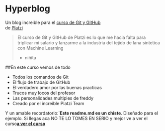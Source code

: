 # Hyperblog
Un blog increible para el  [curso de Git y GitHub](https://platzi.com/cursos/git-github/ "curso de Git y GitHub")  
de  [Platzi](https://platzi.com/home "Platzi")
>El curso de Git y GitHub de Platzi es lo que me hacia falta para triplicar mi salario y lanzarme a la industria del tejido de lana sintetica  con Machine
Learning
>* niñita

##En este curso vemos de todo
* Todos los comandos de Git
* El flujo de trabajo de GitHub
* El verdadero amor por las buenas practicas
* Trucos muy locos del profesor
* Las personalidades multiples de freddy
* Creado por el increible Platzi Team

Y un amable recordatorio:´**Este readme.md es un chiste**. Diseñado para el ejemplo. Si llegas aca NO TE LO TOMES EN SERIO y mejor ve a ver el curso[**a ver el curso**](https://platzi.com/cursos/git-github/ "a ver el curso")
